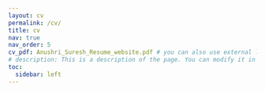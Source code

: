 ```yaml
---
layout: cv
permalink: /cv/
title: cv
nav: true
nav_order: 5
cv_pdf: Anushri_Suresh_Resume_website.pdf # you can also use external links here
# description: This is a description of the page. You can modify it in '_pages/cv.md'. You can also change or remove the top pdf download button.
toc:
  sidebar: left
---
```

